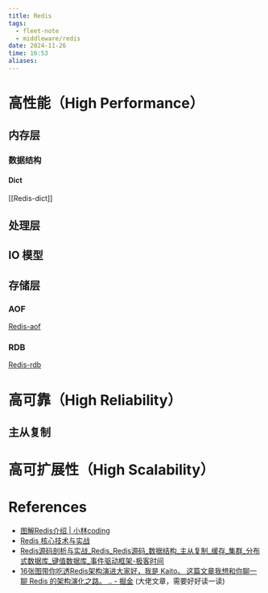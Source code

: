 ```yaml
---
title: Redis
tags:
  - fleet-note
  - middleware/redis
date: 2024-11-26
time: 16:53
aliases:
---
```


# 高性能（High Performance）

## 内存层

### 数据结构
#### Dict
[[Redis-dict]]

## 处理层
## IO 模型
## 存储层
### AOF
[Redis-aof](Redis-aof.md)
### RDB 
[Redis-rdb](Redis-rdb.md)

# 高可靠（High Reliability）
## 主从复制


# 高可扩展性（High Scalability）
# References
* [图解Redis介绍 | 小林coding](https://xiaolincoding.com/redis/)
* [Redis 核心技术与实战](https://time.geekbang.org/column/intro/100056701?tab=catalog)
* [Redis源码剖析与实战\_Redis\_Redis源码\_数据结构\_主从复制\_缓存\_集群\_分布式数据库\_键值数据库\_事件驱动框架-极客时间](https://time.geekbang.org/column/intro/100084301?tab=catalog)
* [16张图带你吃透Redis架构演进大家好，我是 Kaito。 这篇文章我想和你聊一聊 Redis 的架构演化之路。 .. - 掘金](https://juejin.cn/post/6925284711296155655) (大佬文章，需要好好读一读)